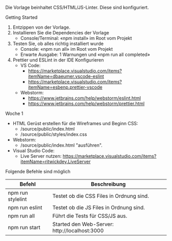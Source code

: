 Die Vorlage beinhaltet CSS/HTML/JS-Linter. Diese sind konfiguriert.

Getting Started
1. Entzippen von der Vorlage.
2. Installieren Sie die Dependencies der Vorlage
    - Console/Terminal: «npm install» im Root vom Projekt
3. Testen Sie, ob alles richtig installiert wurde
    - Console: «npm run all» im Root vom Projekt
    - Erwarte Ausgabe: 1 Warnungen und «npm run all completed»
4. Prettier und ESLint in der IDE Konfigurieren
    - VS Code:
        - https://marketplace.visualstudio.com/items?itemName=dbaeumer.vscode-eslint
        - https://marketplace.visualstudio.com/items?itemName=esbenp.prettier-vscode
    - Webstorm:
        - https://www.jetbrains.com/help/webstorm/eslint.html
        - https://www.jetbrains.com/help/webstorm/prettier.html

Woche 1
- HTML Gerüst erstellen für die Wireframes und Beginn CSS:
    - /source/public/index.html
    - /source/public/styles/index.css
- Webstorm:
    - /source/public/index.html "ausführen".
- Visual Studio Code:
    - Live Server nutzen: https://marketplace.visualstudio.com/items?itemName=ritwickdey.LiveServer

Folgende Befehle sind möglich

| Befehl  |  Beschreibung |
|---|---|
| npm run stylelint  |   Testet ob die CSS Files in Ordnung sind. |
| npm run eslint  |  Testet ob die JS Files in Ordnung sind. |
| npm run all  |   Führt die Tests für CSS/JS aus. |
| npm run start  |  Started den Web-Server: http://localhost:3000 |
